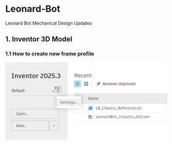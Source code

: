 # Leonard-Bot
Leonard Bot Mechanical Design Updates

## 1. Inventor 3D Model

### 1.1 How to create new frame profile

![alt text](New_Profile_Steps_Fig01.png)

